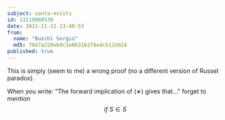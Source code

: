 ```yaml
---
subject: santa-exists
id: 13219008530
date: 2011-11-21 13:40:53
from:
  name: "Buschi Sergio"
  md5: f047a220eb9c1e063162f8e4cb12dd24
published: true
---
```

This is simply (seem to me) a wrong proof (no a different version of Russel paradox). 

When you write: "The forward implication of (∗) gives that..." forget to mention $$if\ S\in S$$
